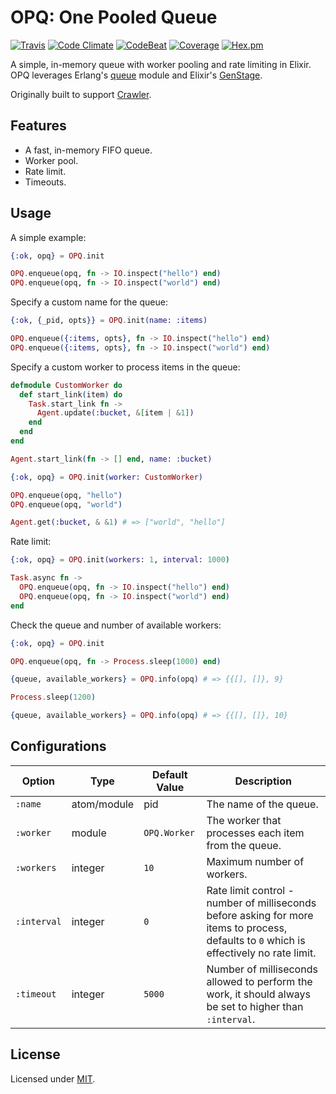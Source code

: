 # OPQ: One Pooled Queue

[![Travis](https://img.shields.io/travis/fredwu/opq.svg)](https://travis-ci.org/fredwu/opq)
[![Code Climate](https://img.shields.io/codeclimate/github/fredwu/opq.svg)](https://codeclimate.com/github/fredwu/opq)
[![CodeBeat](https://codebeat.co/badges/76916047-5b66-466d-91d3-7131a269899a)](https://codebeat.co/projects/github-com-fredwu-opq-master)
[![Coverage](https://img.shields.io/coveralls/fredwu/opq.svg)](https://coveralls.io/github/fredwu/opq?branch=master) [![Hex.pm](https://img.shields.io/hexpm/v/opq.svg)](https://hex.pm/packages/opq)

A simple, in-memory queue with worker pooling and rate limiting in Elixir. OPQ leverages Erlang's [queue](http://erlang.org/doc/man/queue.html) module and Elixir's [GenStage](https://github.com/elixir-lang/gen_stage).

Originally built to support [Crawler](https://github.com/fredwu/crawler).

## Features

- A fast, in-memory FIFO queue.
- Worker pool.
- Rate limit.
- Timeouts.

## Usage

A simple example:

```elixir
{:ok, opq} = OPQ.init

OPQ.enqueue(opq, fn -> IO.inspect("hello") end)
OPQ.enqueue(opq, fn -> IO.inspect("world") end)
```

Specify a custom name for the queue:

```elixir
{:ok, {_pid, opts}} = OPQ.init(name: :items)

OPQ.enqueue({:items, opts}, fn -> IO.inspect("hello") end)
OPQ.enqueue({:items, opts}, fn -> IO.inspect("world") end)
```

Specify a custom worker to process items in the queue:

```elixir
defmodule CustomWorker do
  def start_link(item) do
    Task.start_link fn ->
      Agent.update(:bucket, &[item | &1])
    end
  end
end

Agent.start_link(fn -> [] end, name: :bucket)

{:ok, opq} = OPQ.init(worker: CustomWorker)

OPQ.enqueue(opq, "hello")
OPQ.enqueue(opq, "world")

Agent.get(:bucket, & &1) # => ["world", "hello"]
```

Rate limit:

```elixir
{:ok, opq} = OPQ.init(workers: 1, interval: 1000)

Task.async fn ->
  OPQ.enqueue(opq, fn -> IO.inspect("hello") end)
  OPQ.enqueue(opq, fn -> IO.inspect("world") end)
end
```

Check the queue and number of available workers:

```elixir
{:ok, opq} = OPQ.init

OPQ.enqueue(opq, fn -> Process.sleep(1000) end)

{queue, available_workers} = OPQ.info(opq) # => {{[], []}, 9}

Process.sleep(1200)

{queue, available_workers} = OPQ.info(opq) # => {{[], []}, 10}
```

## Configurations

| Option       | Type        | Default Value  | Description |
|--------------|-------------|----------------|-------------|
| `:name`      | atom/module | pid            | The name of the queue.
| `:worker`    | module      | `OPQ.Worker`   | The worker that processes each item from the queue.
| `:workers`   | integer     | `10`           | Maximum number of workers.
| `:interval`  | integer     | `0`            | Rate limit control - number of milliseconds before asking for more items to process, defaults to `0` which is effectively no rate limit.
| `:timeout`   | integer     | `5000`         | Number of milliseconds allowed to perform the work, it should always be set to higher than `:interval`.

## License

Licensed under [MIT](http://fredwu.mit-license.org/).
